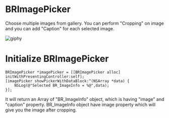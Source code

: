 # BRImagePicker
Choose multiple images from gallery. You can perform "Cropping" on image and you  can add "Caption" for each selected image.

![giphy](http://media.giphy.com/media/3oEduNSjlxfEMwH4Z2/giphy.gif)


# Initialize BRImagePicker

    BRImagePicker *imagePicker = [[BRImagePicker alloc] initWithPresentingController:self];
    [imagePicker showPickerWithDataBlock:^(NSArray *data) {
        NSLog(@"Selected BR_ImageInfo = %@",data);
    }];
    
    
It will return an Array of "BR_ImageInfo" object, which is having "image" and "caption" property.
BR_ImageInfo object have image property which will give you the image after cropping.
